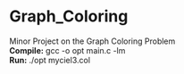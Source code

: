 # Graph_Coloring
Minor Project on the Graph Coloring Problem
<br>
<b>Compile:</b> gcc -o opt main.c -lm
<br>
<b>Run:</b> ./opt myciel3.col
